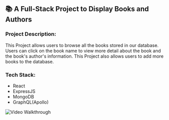 ## 📚 A Full-Stack Project to Display Books and Authors


### Project Description:

This Project allows users to browse all the books stored in our database. Users can click on the book name to view more detail about the book and the book's author's information. This Project also allows users to add more books to the database.
<br>

### Tech Stack:

- React
- ExpressJS
- MongoDB
- GraphQL(Apollo)

<img src="./graphql.gif" alt="Video Walkthrough"/>
